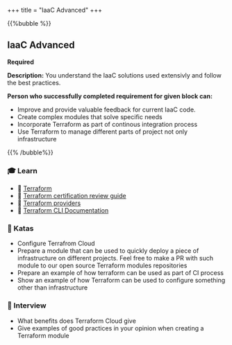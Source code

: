 +++
title = "IaaC Advanced"
+++

{{%bubble %}}

## IaaC Advanced

**Required**

**Description:** You understand the IaaC solutions used extensivly and follow the best practices.

**Person who successfully completed requirement for given block can:**

- Improve and provide valuable feedback for current IaaC code.
- Create complex modules that solve specific needs
- Incorporate Terraform as part of continous integration process
- Use Terraform to manage different parts of project not only infrastructure

{{% /bubble%}}

### 🎓 Learn
- 📗 [Terraform](https://www.terraform.io/)
- 📗 [Terraform certification review guide](https://learn.hashicorp.com/tutorials/terraform/associate-review?in=terraform/certification)
- 📗 [Terraform providers](https://www.terraform.io/docs/providers/index.html)
- 📗 [Terraform CLI Documentation](https://www.terraform.io/docs/cli-index.html)
### 📝 Katas
- Configure Terrafrom Cloud
- Prepare a module that can be used to quickly deploy a piece of infrastructure on different projects. Feel free to make a PR with such module to our open source Terraform modules repositories
- Prepare an example of how terraform can be used as part of CI process
- Show an example of how Terraform can be used to configure something other than infrastructure
### 🎤 Interview
- What benefits does Terraform Cloud give
- Give examples of good practices in your opinion when creating a Terraform module
